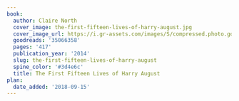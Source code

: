 ```yaml
---
book:
  author: Claire North
  cover_image: the-first-fifteen-lives-of-harry-august.jpg
  cover_image_url: https://i.gr-assets.com/images/S/compressed.photo.goodreads.com/books/1493966668l/35066358._SY475_.jpg
  goodreads: '35066358'
  pages: '417'
  publication_year: '2014'
  slug: the-first-fifteen-lives-of-harry-august
  spine_color: '#3d4e6c'
  title: The First Fifteen Lives of Harry August
plan:
  date_added: '2018-09-15'
---
```

